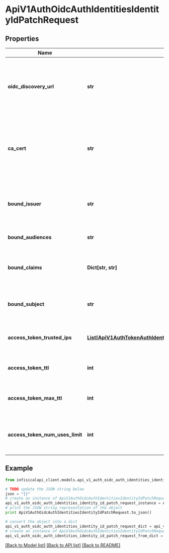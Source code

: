 # ApiV1AuthOidcAuthIdentitiesIdentityIdPatchRequest


## Properties
Name | Type | Description | Notes
------------ | ------------- | ------------- | -------------
**oidc_discovery_url** | **str** | The new URL used to retrieve the OpenID Connect configuration from the identity provider. | [optional] 
**ca_cert** | **str** | The new PEM-encoded CA cert for establishing secure communication with the Identity Provider endpoints. | [optional] [default to '']
**bound_issuer** | **str** | The new unique identifier of the identity provider issuing the JWT. | [optional] 
**bound_audiences** | **str** | The new list of intended recipients. | [optional] [default to '']
**bound_claims** | **Dict[str, str]** | The new attributes that should be present in the JWT for it to be valid. | [optional] 
**bound_subject** | **str** | The new expected principal that is the subject of the JWT. | [optional] [default to '']
**access_token_trusted_ips** | [**List[ApiV1AuthTokenAuthIdentitiesIdentityIdPostRequestAccessTokenTrustedIpsInner]**](ApiV1AuthTokenAuthIdentitiesIdentityIdPostRequestAccessTokenTrustedIpsInner.md) | The new IPs or CIDR ranges that access tokens can be used from. | [optional] [default to [{"ipAddress":"0.0.0.0/0"},{"ipAddress":"::/0"}]]
**access_token_ttl** | **int** | The new lifetime for an acccess token in seconds. | [optional] [default to 2592000]
**access_token_max_ttl** | **int** | The new maximum lifetime for an acccess token in seconds. | [optional] [default to 2592000]
**access_token_num_uses_limit** | **int** | The new maximum number of times that an access token can be used. | [optional] [default to 0]

## Example

```python
from infisicalapi_client.models.api_v1_auth_oidc_auth_identities_identity_id_patch_request import ApiV1AuthOidcAuthIdentitiesIdentityIdPatchRequest

# TODO update the JSON string below
json = "{}"
# create an instance of ApiV1AuthOidcAuthIdentitiesIdentityIdPatchRequest from a JSON string
api_v1_auth_oidc_auth_identities_identity_id_patch_request_instance = ApiV1AuthOidcAuthIdentitiesIdentityIdPatchRequest.from_json(json)
# print the JSON string representation of the object
print ApiV1AuthOidcAuthIdentitiesIdentityIdPatchRequest.to_json()

# convert the object into a dict
api_v1_auth_oidc_auth_identities_identity_id_patch_request_dict = api_v1_auth_oidc_auth_identities_identity_id_patch_request_instance.to_dict()
# create an instance of ApiV1AuthOidcAuthIdentitiesIdentityIdPatchRequest from a dict
api_v1_auth_oidc_auth_identities_identity_id_patch_request_from_dict = ApiV1AuthOidcAuthIdentitiesIdentityIdPatchRequest.from_dict(api_v1_auth_oidc_auth_identities_identity_id_patch_request_dict)
```
[[Back to Model list]](../README.md#documentation-for-models) [[Back to API list]](../README.md#documentation-for-api-endpoints) [[Back to README]](../README.md)


